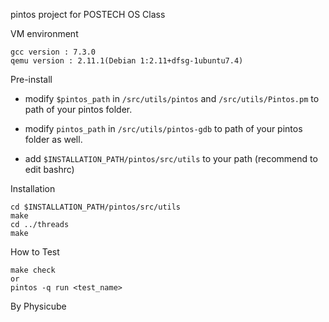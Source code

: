 pintos project for POSTECH OS Class

VM environment
```
gcc version : 7.3.0
qemu version : 2.11.1(Debian 1:2.11+dfsg-1ubuntu7.4)
```

Pre-install
* modify `$pintos_path` in `/src/utils/pintos` and `/src/utils/Pintos.pm` to path of your pintos folder.

* modify `pintos_path` in `/src/utils/pintos-gdb` to path of your pintos folder as well.

* add `$INSTALLATION_PATH/pintos/src/utils` to your path (recommend to edit bashrc)

Installation
```
cd $INSTALLATION_PATH/pintos/src/utils
make 
cd ../threads
make
```

How to Test
```
make check
or
pintos -q run <test_name>
```

By Physicube
